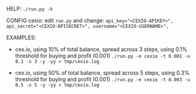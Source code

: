 
HELP:
`./run.py -h`

CONFIG cexio:
edit `run.py` and change:
`
api_key="<CEXIO-APIKEY>",
api_secret="<CEXIO-APISECRET>",
username="<CEXIO-USERNAME>", 
`

EXAMPLES:
 - cex.io, using 10% of total balance, spread across 3 steps, using 0.1% threshold for buying and profit (0.001)
`./run.py -e cexio -t 0.001 -u 0.1 -s 3 -y -yy > tmp/cexio.log`

 - cex.io, using 50% of total balance, spread across 5 steps, using 0.3% threshold for buying and profit (0.001)
`./run.py -e cexio -t 0.003 -u 0.5 -s 5 -y -yy > tmp/cexio.log`